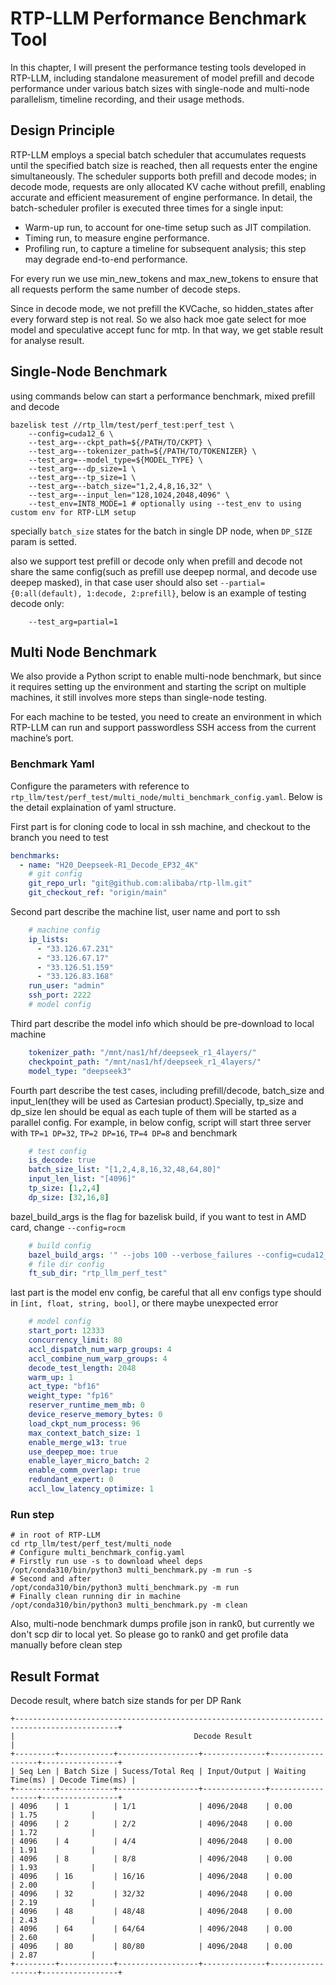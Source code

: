 # RTP-LLM Performance Benchmark Tool
In this chapter, I will present the performance testing tools developed in RTP-LLM, including standalone measurement of model prefill and decode performance under various batch sizes with single-node and multi-node parallelism, timeline recording, and their usage methods.
## Design Principle
RTP-LLM employs a special batch scheduler that accumulates requests until the specified batch size is reached, then all requests enter the engine simultaneously. The scheduler supports both prefill and decode modes; in decode mode, requests are only allocated KV cache without prefill, enabling accurate and efficient measurement of engine performance.
In detail, the batch-scheduler profiler is executed three times for a single input:
 - Warm-up run, to account for one-time setup such as JIT compilation.
 - Timing run, to measure engine performance.
 - Profiling run, to capture a timeline for subsequent analysis; this step may degrade end-to-end performance.

For every run we use min_new_tokens and max_new_tokens to ensure that all requests perform the same number of decode steps.

Since in decode mode, we not prefill the KVCache, so hidden_states after every forward step is not real. So we also hack moe gate select for moe model and speculative accept func for mtp. In that way, we get stable result for analyse result.
## Single-Node Benchmark
using commands below can start a performance benchmark, mixed prefill and decode
```shell
bazelisk test //rtp_llm/test/perf_test:perf_test \
    --config=cuda12_6 \
    --test_arg=--ckpt_path=${/PATH/TO/CKPT} \
    --test_arg=--tokenizer_path=${/PATH/TO/TOKENIZER} \
    --test_arg=--model_type=${MODEL_TYPE} \
    --test_arg=--dp_size=1 \
    --test_arg=--tp_size=1 \
    --test_arg=--batch_size="1,2,4,8,16,32" \
    --test_arg=--input_len="128,1024,2048,4096" \
    --test_env=INT8_MODE=1 # optionally using --test_env to using custom env for RTP-LLM setup
```
specially `batch_size` states for the batch in single DP node, when `DP_SIZE` param is setted.

also we support test prefill or decode only when prefill and decode not share the same config(such as prefill use deepep normal, and decode use deepep masked), in that case user should also set `--partial={0:all(default), 1:decode, 2:prefill}`, below is an example of testing decode only:
```shell
    --test_arg=partial=1
```
## Multi Node Benchmark
We also provide a Python script to enable multi-node benchmark, but since it requires setting up the environment and starting the script on multiple machines, it still involves more steps than single-node testing.

For each machine to be tested, you need to create an environment in which RTP-LLM can run and support passwordless SSH access from the current machine’s port.
### Benchmark Yaml
Configure the parameters with reference to `rtp_llm/test/perf_test/multi_node/multi_benchmark_config.yaml`. Below is the detail explaination of yaml structure.

First part is for cloning code to local in ssh machine, and checkout to the branch you need to test
```yaml
benchmarks:
  - name: "H20_Deepseek-R1_Decode_EP32_4K"
    # git config
    git_repo_url: "git@github.com:alibaba/rtp-llm.git"
    git_checkout_ref: "origin/main"
```
Second part describe the machine list, user name and port to ssh
```yaml
    # machine config
    ip_lists:
      - "33.126.67.231"
      - "33.126.67.17"
      - "33.126.51.159"
      - "33.126.83.168"
    run_user: "admin"
    ssh_port: 2222
    # model config
```
Third part describe the model info which should be pre-download to local machine
``` yaml
    tokenizer_path: "/mnt/nas1/hf/deepseek_r1_4layers/"
    checkpoint_path: "/mnt/nas1/hf/deepseek_r1_4layers/"
    model_type: "deepseek3"
```
Fourth part describe the test cases, including prefill/decode, batch_size and input_len(they will be used as Cartesian product).Specially, tp_size and dp_size len should be equal as each tuple of them will be started as a parallel config. For example, in below config, script will start three server with `TP=1 DP=32`, `TP=2 DP=16`, `TP=4 DP=8` and benchmark
```yaml
    # test config
    is_decode: true
    batch_size_list: "[1,2,4,8,16,32,48,64,80]"
    input_len_list: "[4096]"
    tp_size: [1,2,4]
    dp_size: [32,16,8]
```
bazel_build_args is the flag for bazelisk build, if you want to test in AMD card, change `--config=rocm`
```yaml
    # build config
    bazel_build_args: '" --jobs 100 --verbose_failures --config=cuda12_6 "'
    # file dir config
    ft_sub_dir: "rtp_llm_perf_test"
```
last part is the model env config, be careful that all env configs type should in `[int, float, string, bool]`, or there maybe unexpected error
```yaml
    # model config
    start_port: 12333
    concurrency_limit: 80
    accl_dispatch_num_warp_groups: 4
    accl_combine_num_warp_groups: 4
    decode_test_length: 2048
    warm_up: 1
    act_type: "bf16"
    weight_type: "fp16"
    reserver_runtime_mem_mb: 0
    device_reserve_memory_bytes: 0
    load_ckpt_num_process: 96
    max_context_batch_size: 1
    enable_merge_w13: true
    use_deepep_moe: true
    enable_layer_micro_batch: 2
    enable_comm_overlap: true
    redundant_expert: 0
    accl_low_latency_optimize: 1
```
### Run step
```shell
# in root of RTP-LLM
cd rtp_llm/test/perf_test/multi_node
# Configure multi_benchmark_config.yaml
# Firstly run use -s to download wheel deps
/opt/conda310/bin/python3 multi_benchmark.py -m run -s
# Second and after
/opt/conda310/bin/python3 multi_benchmark.py -m run
# Finally clean running dir in machine
/opt/conda310/bin/python3 multi_benchmark.py -m clean
```
Also, multi-node benchmark dumps profile json in rank0, but currently we don't scp dir to local yet. So please go to rank0 and get profile data manually before clean step

## Result Format
Decode result, where batch size stands for per DP Rank
``` shell
+---------------------------------------------------------------------------------------------+
|                                        Decode Result                                        |
+---------+------------+------------------+--------------+------------------+-----------------+
| Seq Len | Batch Size | Sucess/Total Req | Input/Output | Waiting Time(ms) | Decode Time(ms) |
+---------+------------+------------------+--------------+------------------+-----------------+
| 4096    | 1          | 1/1              | 4096/2048    | 0.00             | 1.75            |
| 4096    | 2          | 2/2              | 4096/2048    | 0.00             | 1.72            |
| 4096    | 4          | 4/4              | 4096/2048    | 0.00             | 1.91            |
| 4096    | 8          | 8/8              | 4096/2048    | 0.00             | 1.93            |
| 4096    | 16         | 16/16            | 4096/2048    | 0.00             | 2.00            |
| 4096    | 32         | 32/32            | 4096/2048    | 0.00             | 2.19            |
| 4096    | 48         | 48/48            | 4096/2048    | 0.00             | 2.43            |
| 4096    | 64         | 64/64            | 4096/2048    | 0.00             | 2.60            |
| 4096    | 80         | 80/80            | 4096/2048    | 0.00             | 2.87            |
+---------+------------+------------------+--------------+------------------+-----------------+
```

